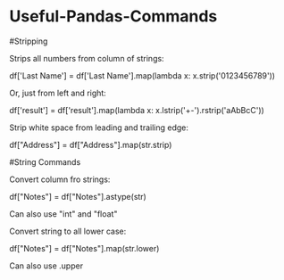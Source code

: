 # Useful-Pandas-Commands

#Stripping 

Strips all numbers from column of strings:

df['Last Name'] = df['Last Name'].map(lambda x: x.strip('0123456789'))

Or, just from left and right:

df['result'] = df['result'].map(lambda x: x.lstrip('+-').rstrip('aAbBcC'))

Strip white space from leading and trailing edge:

df["Address"] = df["Address"].map(str.strip)

#String Commands

Convert column fro strings:

df["Notes"] = df["Notes"].astype(str)

Can also use "int" and "float"

Convert string to all lower case:

df["Notes"] = df["Notes"].map(str.lower)

Can also use .upper
